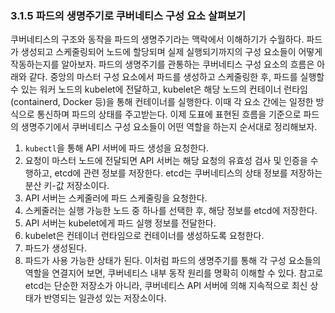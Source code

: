 ### 3.1.5 파드의 생명주기로 쿠버네티스 구성 요소 살펴보기
쿠버네티스의 구조와 동작을 파드의 생명주기라는 맥락에서 이해하기가 수월하다.
파드가 생성되고 스케줄링되어 노드에 할당되며 실제 실행되기까지의 구성 요소들이
어떻게 작동하는지를 알아보자.
파드의 생명주기를 관통하는 쿠버네티스 구성 요소의 흐름은 아래와 같다.
중앙의 마스터 구성 요소에서 파드를 생성하고 스케줄링한 후,
파드를 실행할 수 있는 워커 노드의 kubelet에 전달하고,
kubelet은 해당 노드의 컨테이너 런타임(containerd, Docker 등)을 통해
컨테이너를 실행한다. 이때 각 요소 간에는 일정한 방식으로 통신하며
파드의 상태를 주고받는다.
이제 도표에 표현된 흐름을 기준으로 파드의 생명주기에서
쿠버네티스 구성 요소들이 어떤 역할을 하는지 순서대로 정리해보자.
1. `kubectl`을 통해 API 서버에 파드 생성을 요청한다.
2. 요청이 마스터 노드에 전달되면 API 서버는 해당 요청의 유효성 검사 및 인증을 수행하고,
etcd에 관련 정보를 저장한다. etcd는 쿠버네티스의 상태 정보를 저장하는 분산 키-값 저장소이다.
3. API 서버는 스케줄러에 파드 스케줄링을 요청한다.
4. 스케줄러는 실행 가능한 노드 중 하나를 선택한 후, 해당 정보를 etcd에 저장한다.
5. API 서버는 kubelet에게 파드 실행 정보를 전달한다.
6. kubelet은 컨테이너 런타임으로 컨테이너를 생성하도록 요청한다.
7. 파드가 생성된다.
8. 파드가 사용 가능한 상태가 된다.
이처럼 파드의 생명주기를 통해 각 구성 요소들의 역할을 연결지어 보면,
쿠버네티스 내부 동작 원리를 명확히 이해할 수 있다.
참고로 etcd는 단순한 저장소가 아니라,
쿠버네티스 API 서버에 의해 지속적으로 최신 상태가 반영되는 일관성 있는 저장소이다.
